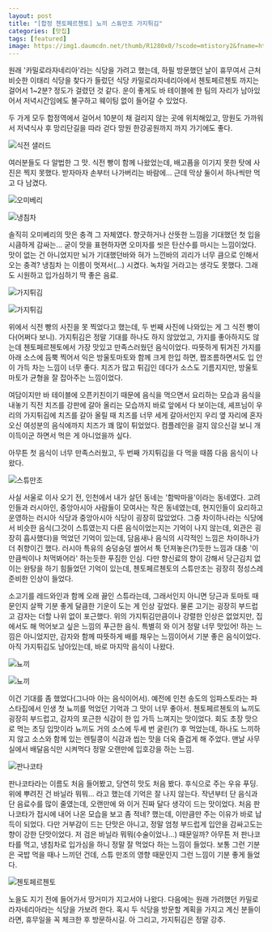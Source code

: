 ```yaml
---
layout: post
title: "[합정 첸토페르첸토] 뇨끼 스튜만조 가지튀김"
categories: [맛집]
tags: [featured]
image: https://img1.daumcdn.net/thumb/R1280x0/?scode=mtistory2&fname=https%3A%2F%2Fblog.kakaocdn.net%2Fdn%2Fc5bUtV%2FbtrexlqMaOb%2F3OkhqMTIGy2fDbvnVLTHKk%2Fimg.jpg
---
```


원래 '카밀로라자네리아'라는 식당을 가려고 했는데, 하필 방문했던 날이 휴무여서 근처 비슷한 이태리 식당을 찾다가 들렀던 식당 카밀로라자네리아에서 첸토페르첸토 까지는 걸어서 1~2분? 정도가 걸렸던 것 같다. 운이 좋게도 바 테이블에 한 팀의 자리가 남아있어서 저녁시간임에도 불구하고 웨이팅 없이 들어갈 수 있었다.

두 가게 모두 합정역에서 걸어서 10분이 채 걸리지 않는 곳에 위치해있고, 망원도 가까워서 저녁식사 후 망리단길을 따라 걷다 망원 한강공원까지 까지 가기에도 좋다.

![식전 샐러드](https://img1.daumcdn.net/thumb/R1280x0/?scode=mtistory2&fname=https%3A%2F%2Fblog.kakaocdn.net%2Fdn%2F3qN5G%2Fbtreww0pNef%2FWDLpWnkswMeJou3iDIk1Ek%2Fimg.jpg)

여러분들도 다 알법한 그 맛. 식전 빵이 함께 나왔었는데, 배고픔을 이기지 못한 탓에 사진은 찍지 못했다. 받자마자 손부터 나가버리는 바람에... 근데 막상 둘이서 하나씩만 먹고 다 남겼다.

![오미베리](https://img1.daumcdn.net/thumb/R1280x0/?scode=mtistory2&fname=https%3A%2F%2Fblog.kakaocdn.net%2Fdn%2FbU7E4B%2FbtreAIy3avr%2F3YHYMYgBcaLMnSpUh3wU80%2Fimg.jpg)

![냉침차](https://img1.daumcdn.net/thumb/R1280x0/?scode=mtistory2&fname=https%3A%2F%2Fblog.kakaocdn.net%2Fdn%2Fbdn9Qb%2Fbtrex1rR2SP%2FVOZL50kIzvkBIdWNXxyX2K%2Fimg.jpg)

솔직히 오미베리의 맛은 충격 그 자체였다. 향긋하거나 산뜻한 느낌을 기대했던 첫 입을 시큼하게 감싸는... 굳이 맛을 표현하자면 오미자를 씻은 탄산수를 마시는 느낌이었다. 맛이 없는 건 아니었지만 뇌가 기대했던바와 혀가 느낀바의 괴리가 너무 큼으로 인해서 오는 충격? 냉침차 는 이름이 멋져서(...) 시켰다. 녹차일 거라고는 생각도 못했다. 그래도 시원하고 입가심하기 딱 좋은 음료.

![가지튀김](https://img1.daumcdn.net/thumb/R1280x0/?scode=mtistory2&fname=https%3A%2F%2Fblog.kakaocdn.net%2Fdn%2FvJdGh%2FbtrewwTDTZE%2FFlwnOq3oBY0csbdpPlkolk%2Fimg.jpg)

![가지튀김](https://img1.daumcdn.net/thumb/R1280x0/?scode=mtistory2&fname=https%3A%2F%2Fblog.kakaocdn.net%2Fdn%2Fdnrm2q%2FbtreCrXOCqY%2FzlHuvrrKk6V1mmlBkjsuF1%2Fimg.jpg)

위에서 식전 빵의 사진을 못 찍었다고 했는데, 두 번째 사진에 나와있는 게 그 식전 빵이다(어쩌다 보니). 가지튀김은 정말 기대를 하나도 하지 않았었고, 가지를 좋아하지도 않는데 첸토페르첸토에서 가장 맛있고 만족스러웠던 음식이었다. 따뜻하게 튀겨진 가지를 아래 소스에 듬뿍 찍어서 익은 방울토마토와 함께 크게 한입 하면, 짭조름하면서도 입 안이 가득 차는 느낌이 너무 좋다. 치즈가 많고 튀김인 데다가 소스도 기름지지만, 방울토마토가 균형을 잘 잡아주는 느낌이었다.​

여담이지만 바 테이블에 오픈키친이기 때문에 음식을 먹으면서 요리하는 모습과 음식을 내놓기 직전 치즈를 강판에 갈아 올리는 모습까지 바로 앞에서 다 보이는데, 셰프님이 우리의 가지튀김에 치즈를 갈아 올릴 때 치즈를 너무 세게 갈아서인지 우리 옆 자리에 혼자 오신 여성분의 음식에까지 치즈가 꽤 많이 튀었었다. 컴플레인을 걸지 않으신걸 보니 개이득이군 하면서 먹은 게 아니었을까 싶다.

아무튼 첫 음식이 너무 만족스러웠고, 두 번째 가지튀김을 다 먹을 때쯤 다음 음식이 나왔다.

![스튜만조](https://img1.daumcdn.net/thumb/R1280x0/?scode=mtistory2&fname=https%3A%2F%2Fblog.kakaocdn.net%2Fdn%2Fc5bUtV%2FbtrexlqMaOb%2F3OkhqMTIGy2fDbvnVLTHKk%2Fimg.jpg)

사실 서울로 이사 오기 전, 인천에서 내가 살던 동네는 '함박마을'이라는 동네였다. 고려인들과 러시아인, 중앙아시아 사람들이 모여사는 작은 동네였는데, 현지인들이 요리하고 운영하는 러시아 식당과 중앙아시아 식당이 굉장히 많았었다. 그중 차이하나라는 식당에서 비슷한 음식(그것이 스튜였는지 다른 음식이었는지는 기억이 나지 않는데, 외관은 굉장히 흡사했다)을 먹었던 기억이 있는데, 담음새나 음식의 시각적인 느낌은 차이하나가 더 취향이긴 했다. 러시아 특유의 숭덩숭덩 썰어서 툭 던져놓은(?)듯한 느낌과 대충 '이만큼씩이나 처먹봐어라' 하는듯한 푸짐한 인심. 다만 향신료의 향이 강해서 당근김치 없이는 완탕을 하기 힘들었던 기억이 있는데, 첸토페르첸토의 스튜만조는 굉장히 정성스레 준비한 인상이 들었다.

소고기를 레드와인과 함께 오래 끓인 스튜라는데, 그래서인지 아니면 당근과 토마토 때문인지 살짝 기분 좋게 달큼한 기운이 도는 게 인상 깊었다. 물론 고기는 굉장히 부드럽고 감자는 더할 나위 없이 포근했다. 위의 가지튀김만큼이나 강렬한 인상은 없었지만, 집에서도 해 먹어보고 싶은 느낌의 푸근한 음식. 특별히 와 이거 정말 너무 맛있어! 하는 느낌은 아니었지만, 감자와 함께 따뜻하게 배를 채우는 느낌이어서 기분 좋은 음식이었다. 아직 가지튀김도 남아있는데, 바로 마지막 음식이 나왔다.

![뇨끼](https://img1.daumcdn.net/thumb/R1280x0/?scode=mtistory2&fname=https%3A%2F%2Fblog.kakaocdn.net%2Fdn%2Fbuo3HT%2FbtreyeZhfTn%2Fn1JRoQmk9pH5vIFEYvB7dK%2Fimg.jpg)

![뇨끼](https://img1.daumcdn.net/thumb/R1280x0/?scode=mtistory2&fname=https%3A%2F%2Fblog.kakaocdn.net%2Fdn%2FS2CNd%2FbtreDlCQNno%2F18kqt1HjSDlmEOvA9oqkG1%2Fimg.jpg)

이건 기대를 좀 했었다(그나마 아는 음식이어서). 예전에 인천 송도의 임파스토라는 파스타집에서 인생 첫 뇨끼를 먹었던 기억과 그 맛이 너무 좋아서. 첸토페르첸토의 뇨끼도 굉장히 부드럽고, 감자의 포근한 식감이 한 입 가득 느껴지는 맛이었다. 회도 초장 맛으로 먹는 초딩 입맛이라 뇨끼도 거의 소스에 두세 번 굴린(?) 후 먹었는데, 하나도 느끼하지 않고 소스와 함께 있는 렌틸콩이 식감과 씹는 맛을 더욱 즐겁게 해 주었다. 맨날 사무실에서 배달음식만 시켜먹다 정말 오랜만에 입호강을 하는 느낌.

![판나코타](https://img1.daumcdn.net/thumb/R1280x0/?scode=mtistory2&fname=https%3A%2F%2Fblog.kakaocdn.net%2Fdn%2FbZVQPP%2FbtrewfRH1NH%2FyaTt9yK48PHuc4XGR3UBE0%2Fimg.jpg)

판나코타라는 이름도 처음 들어봤고, 당연히 맛도 처음 봤다. 후식으로 주는 우유 푸딩. 위에 뿌려진 건 바닐라 뭐뭐... 라고 했는데 기억은 잘 나지 않는다. 작년부터 단 음식과 단 음료수를 많이 줄였는데, 오랜만에 와 이거 진짜 달다 생각이 드는 맛이었다. 처음 판나코타가 접시에 내어 나온 모습을 보고 좀 적네? 했는데, 이만큼만 주는 이유가 바로 납득이 되었다. 다만 거부감이 드는 단맛은 아니고, 정말 엄청 부드럽게 입안을 감싸고도는 향이 강한 단맛이었다. 저 검은 바닐라 뭐뭐(수술이었나...) 때문일까? 아무튼 저 판나코타를 먹고, 냉침차로 입가심을 하니 정말 잘 먹었다 하는 느낌이 들었다. 보통 그런 기분은 국밥 먹을 때나 느끼던 건데, 스튜 만조의 영향 때문인지 그런 느낌이 기분 좋게 들었다.

![첸토페르첸토](https://img1.daumcdn.net/thumb/R1280x0/?scode=mtistory2&fname=https%3A%2F%2Fblog.kakaocdn.net%2Fdn%2F4j3i9%2FbtreEKWEXmq%2FpGXRDcJpEBXn8Y7fT7BZU0%2Fimg.jpg)

노을도 지기 전에 들어가서 땅거미가 지고서야 나왔다. 다음에는 원래 가려했던 카밀로라자네리아라는 식당을 가보려 한다. 혹시 두 식당을 방문할 계획을 가지고 계신 분들이라면, 휴무일을 꼭 체크한 후 방문하시길. 아 그리고, 가지튀김은 정말 강추.
